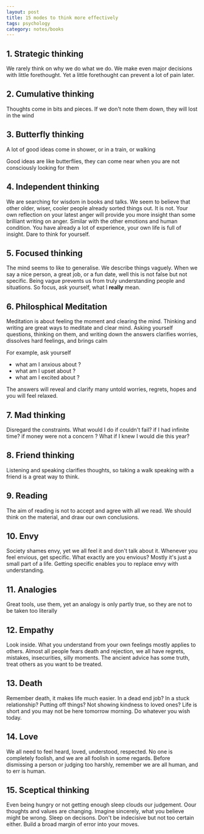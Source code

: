 ```yaml
---
layout: post
title: 15 modes to think more effectively 
tags: psychology
category: notes/books
--- 
```


## 1. Strategic thinking

We rarely think on why we do what we do. We make even major decisions with little forethought. Yet a little forethought can prevent a lot of pain later. 

## 2. Cumulative thinking

Thoughts come in bits and pieces. If we don't note them down, they will lost in the wind

## 3. Butterfly thinking

A lot of good ideas come in shower, or in a train, or walking

Good ideas are like butterflies, they can come near when you are not consciously looking for them 

## 4. Independent thinking

We are searching for wisdom in books and talks. We seem to believe that other older, wiser, cooler people already sorted things out. It is not. Your own reflection on your latest anger will provide you more insight than some brilliant writing on anger.  Similar with the other emotions and human condition. You have already a lot of experience, your own life is full of insight. Dare to think for yourself. 

## 5. Focused thinking 

The mind seems to like to generalise. We describe things vaguely. When we say a nice person, a great job, or a fun date, well this is not false but not specific. Being vague prevents us from truly understanding people and situations. So focus, ask yourself, what I **really** mean.

## 6. Philosphical Meditation 

Meditation is about feeling the moment and clearing the mind. Thinking and writing are great ways to meditate and clear mind. Asking yourself questions, thinking on them, and writing down the answers clarifies worries, dissolves hard feelings, and brings calm 

For example, ask yourself 
* what am I anxious about ? 
* what am I upset about ? 
* what am I excited about ? 

The answers will reveal and clarify many untold worries, regrets, hopes and you will feel relaxed. 

## 7. Mad thinking 
Disregard the constraints. What would I do if couldn't fail? if I had infinite time? if money were not a concern ? What if I knew I would die this year? 

## 8. Friend thinking 

Listening and speaking clarifies thoughts, so taking a walk speaking with a friend is a great way to think. 

## 9. Reading 

The aim of reading is not to accept and agree with all we read. We should think on the material, and draw our own conclusions.

## 10. Envy

Society shames envy, yet we all feel it and don't talk about it. Whenever you feel envious, get specific. What exactly are you envious? Mostly it's just a small part of a life. Getting specific enables you to replace envy with understanding. 

## 11. Analogies

Great tools, use them, yet an analogy is only partly true, so they are not to be taken too literally 

## 12. Empathy 
Look inside. What you understand from your own feelings mostly applies to others. Almost all people fears death and rejection, we all have regrets, mistakes, insecurities, silly moments. The ancient advice has some truth, treat others as you want to be treated. 

 ## 13. Death

 Remember death, it makes life much easier. In a dead end job? In a stuck relationship? Putting off things? Not showing kindness to loved ones? Life is short and you may not be here tomorrow morning. Do whatever you wish today.


 ## 14. Love 

We all need to feel heard, loved, understood, respected. No one is completely foolish, and we are all foolish in some regards. Before dismissing a person or judging too harshly, remember we are all human, and to err is human. 

## 15. Sceptical thinking 

Even being hungry or not getting enough sleep clouds our judgement. Oour thoughts and values are changing. Imagine sincerely, what you believe might be wrong. Sleep on decisons. Don't be indecisive but not too certain either. Build a broad margin of error into your moves. 




